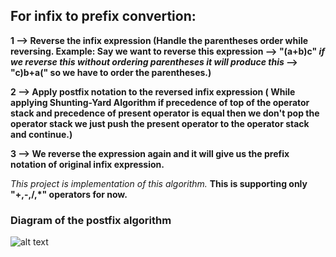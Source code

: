 ## For infix to prefix convertion:

**1 --> Reverse the infix expression (Handle the parentheses order while reversing. Example: Say we want to reverse this expression --> "(a+b)c" *if we reverse this without ordering parentheses it will produce this* --> "c)b+a(" so we have to order the parentheses.)**

**2 --> Apply postfix notation to the reversed infix expression ( While applying Shunting-Yard Algorithm if precedence of top of the operator stack and precedence of present operator is equal then we don't pop the operator stack we just push the present operator to the operator stack and continue.)**

**3 --> We reverse the expression again and it will give us the prefix notation of original infix expression.**

*This project is implementation of this algorithm.*
**This is supporting only **"+,-,/,*"** operators for now.**

### Diagram of the postfix algorithm
![alt text](https://upload.wikimedia.org/wikipedia/commons/thumb/2/24/Shunting_yard.svg/800px-Shunting_yard.svg.png)
